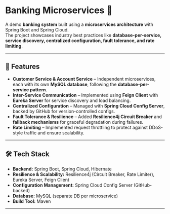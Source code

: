 # Banking Microservices 🚀

A demo **banking system** built using a **microservices architecture** with Spring Boot and Spring Cloud.  
The project showcases industry best practices like **database-per-service, service discovery, centralized configuration, fault tolerance, and rate limiting**.

---

## 🔑 Features
- **Customer Service & Account Service** – Independent microservices, each with its own **MySQL database**, following the **database-per-service pattern**.  
- **Inter-Service Communication** – Implemented using **Feign Client** with **Eureka Server** for service discovery and load balancing.  
- **Centralized Configuration** – Managed with **Spring Cloud Config Server**, backed by GitHub for version-controlled configs.  
- **Fault Tolerance & Resilience** – Added **Resilience4j Circuit Breaker** and **fallback mechanisms** for graceful degradation during failures.  
- **Rate Limiting** – Implemented request throttling to protect against DDoS-style traffic and ensure scalability.  

---

## 🛠️ Tech Stack
- **Backend:** Spring Boot, Spring Cloud, Hibernate  
- **Resilience & Scalability:** Resilience4j (Circuit Breaker, Rate Limiter), Eureka Server, Feign Client  
- **Configuration Management:** Spring Cloud Config Server (GitHub-backed)  
- **Database:** MySQL (separate DB per microservice)  
- **Build Tool:** Maven  

---
